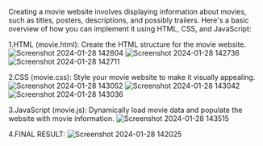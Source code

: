Creating a movie website involves displaying information about movies, such as titles, posters, descriptions, and possibly trailers. Here's a basic overview of how you can implement it using HTML, CSS, and JavaScript:

1.HTML (movie.html):
Create the HTML structure for the movie website.
![Screenshot 2024-01-28 142804](https://github.com/ANAND1304/itsmovietime/assets/130790148/65ba3c8e-56b8-4be1-830d-f3defdfe2238)
![Screenshot 2024-01-28 142736](https://github.com/ANAND1304/itsmovietime/assets/130790148/936f50df-3645-4715-8f70-90ab1d070bb9)
![Screenshot 2024-01-28 142711](https://github.com/ANAND1304/itsmovietime/assets/130790148/4098984d-5e2f-4fe7-8767-af9019b37445)

2.CSS (movie.css):
Style your movie website to make it visually appealing.
![Screenshot 2024-01-28 143052](https://github.com/ANAND1304/itsmovietime/assets/130790148/94c0747c-20ca-4838-8b8a-b0d5c2e85095)
![Screenshot 2024-01-28 143042](https://github.com/ANAND1304/itsmovietime/assets/130790148/15062f2b-8d35-4cba-a0c6-840138815b7e)
![Screenshot 2024-01-28 143036](https://github.com/ANAND1304/itsmovietime/assets/130790148/7b2e17d6-8dd2-4a3a-ad37-e815fd041656)

3.JavaScript (movie.js):
Dynamically load movie data and populate the website with movie information.
![Screenshot 2024-01-28 143515](https://github.com/ANAND1304/itsmovietime/assets/130790148/a2d67018-9e3e-4734-af52-d21bedbcd904)

4.FINAL RESULT:
![Screenshot 2024-01-28 142025](https://github.com/ANAND1304/itsmovietime/assets/130790148/69e042ce-0f13-4dc5-ae31-1d3b507a9b9d)


